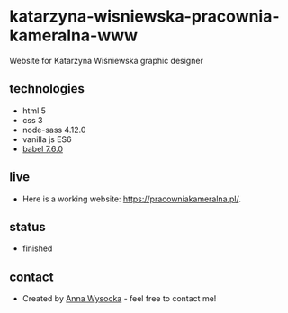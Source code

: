 # katarzyna-wisniewska-pracownia-kameralna-www
Website for Katarzyna Wiśniewska graphic designer

## technologies
* html 5
* css 3
* node-sass 4.12.0
* vanilla js ES6
* [babel 7.6.0](https://babeljs.io/) 

## live
* Here is a working website: https://pracowniakameralna.pl/.

## status
* finished

## contact
* Created by [Anna Wysocka](https://annawysocka.pl/) - feel free to contact me!
